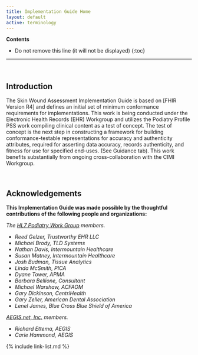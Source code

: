 ```yaml
---
title: Implementation Guide Home
layout: default
active: terminology
---
```


<!-- TOC  the css styling for this is \pages\assets\css\project.css under 'markdown-toc'-->
**Contents**

* Do not remove this line (it will not be displayed)
{:toc}

---

<!-- end TOC -->

<br />

## Introduction

The Skin Wound Assessment Implementation Guide is based on [FHIR Version R4] and defines an initial set of  minimum conformance requirements for implementations. This work is being conducted under the Electronic Health Records (EHR) Workgroup and utilizes the Podiatry Profile PSS work compiling clinical content as a test of concept. The test of concept is the next step in constructing a framework for building conformance-testable representations for accuracy and authenticity attributes, required for asserting data accuracy, records authenticity, and fitness for use for specified end-uses. (See Guidance tab). This work benefits substantially from ongoing cross-collaboration with the CIMI Workgroup.  

<br />

## Acknowledgements

**This Implementation Guide was made possible by the thoughtful contributions of the following people and organizations:**

*The [HL7 Podiatry Work Group](https://confluence.hl7.org/display/EHR/Podiatry) members.*

- *Reed Gelzer, Trustworthy EHR LLC*
- *Michael Brody, TLD Systems*
- *Nathan Davis, Intermountain Healthcare*
- *Susan Matney, Intermountain Healthcare*
- *Josh Budman, Tissue Analytics*
- *Linda McSmith, PICA*
- *Dyane Tower, APMA*
- *Barbara Bellione, Consultant*
- *Michael Warshaw, ACFAOM*
- *Gary Dickinson, CentriHealth*
- *Gary Zeller, American Dental Association*
- *Lenel James, Blue Cross Blue Shield of America*

*[AEGIS.net, Inc.](http://www.aegis.net) members.*

- *Richard Ettema, AEGIS*
- *Carie Hammond, AEGIS*


{% include link-list.md %}
